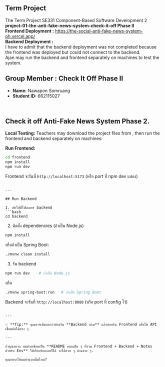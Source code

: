 ## Term Project
The Term Project SE331 Component-Based Software Development 2<br>
**project-01-the-anti-fake-news-system-check-it-off Phase II** <br>
**Frontend Deployment :** https://the-social-anti-fake-news-system-ph.vercel.app/ <br>
**Backend Deployment :**  <br> I have to admit that the backend deployment was not completed because the frontend was deployed but could not connect to the backend. <br>
Ajan may run the backend and frontend separately on machines to test the system.
<br>

## Group Member : Check It Off Phase II
- **Name:** Nawapon Somruang  
- **Student ID:** 662115027  
<br>

## Check it off Anti-Fake News System Phase 2.
**Local Testing:** Teachers may download the project files from , then run the frontend and backend separately on machines:
<br>

**Run Frontend:**  
```bash
cd frontend
npm install
npm run dev
```

Frontend จะรันที่ `http://localhost:5173` (หรือ port ที่ npm dev แสดง)

```

---

## Run Backend

1. เข้าไปที่โฟลเดอร์ backend
```bash
cd backend
````

2. ติดตั้ง dependencies (ถ้าเป็น Node.js)

```bash
npm install
```

หรือถ้าเป็น Spring Boot:

```bash
./mvnw clean install
```

3. รัน backend

```bash
npm run dev    # ถ้าเป็น Node.js
```

หรือ

```bash
./mvnw spring-boot:run   # ถ้าเป็น Spring Boot
```

Backend จะรันที่ `http://localhost:8080` (หรือ port ที่ config ไว้)

```

---

💡 **Tip:** คุณอาจเพิ่มบอกว่าต้องรัน **Backend ก่อน** แล้วค่อยรัน Frontend เพื่อให้ API เชื่อมต่อได้ตรง ๆ  

---

ถ้าคุณอยาก ผมช่วยเขียนเป็น **README แบบเต็ม ๆ ที่รวม Frontend + Backend + Notes สำหรับ Env** ให้เรียบร้อยเลยก็ได้ จะได้สวย ๆ อ่านง่าย ๆ.  

คุณอยากให้ผมทำแบบนั้นไหม?
```
